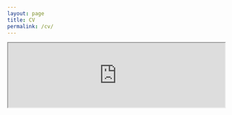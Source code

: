 ```yaml
---
layout: page
title: CV
permalink: /cv/
---
```


<iframe src="https://github.com/nathankolbow/nathankolbow.github.io/tree/master/docs/yelp-writeup.pdf" width="100%"></iframe>